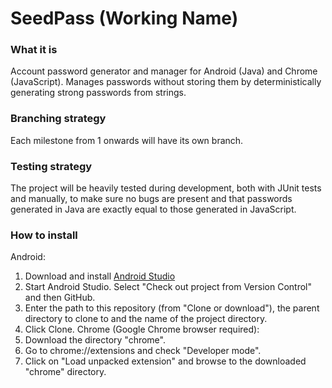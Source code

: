 # SeedPass (Working Name)

### What it is ###
Account password generator and manager for Android (Java) and Chrome (JavaScript). Manages passwords without storing them by deterministically generating strong passwords from strings.<br>
### Branching strategy ###
Each milestone from 1 onwards will have its own branch.<br>
### Testing strategy ###
The project will be heavily tested during development, both with JUnit tests and manually, to make sure no bugs are present and that passwords generated in Java are exactly equal to those generated in JavaScript.<br>
### How to install ###
Android:
1. Download and install [Android Studio](https://developer.android.com/studio/index.html)
2. Start Android Studio. Select "Check out project from Version Control" and then GitHub.
3. Enter the path to this repository (from "Clone or download"), the parent directory to clone to and the name of the project directory.
4. Click Clone.
Chrome (Google Chrome browser required):
1. Download the directory "chrome".
2. Go to chrome://extensions and check "Developer mode".
3. Click on "Load unpacked extension" and browse to the downloaded "chrome" directory.
